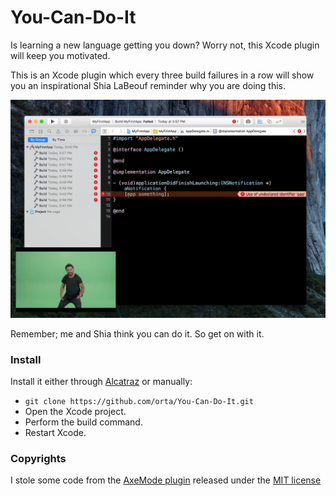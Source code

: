 # You-Can-Do-It
Is learning a new language getting you down? Worry not, this Xcode plugin will keep you motivated.

This is an Xcode plugin which every three build failures in a row will show you an inspirational Shia LaBeouf reminder why you are doing this.

![](web/doit.png)

Remember; me and Shia think you can do it. So get on with it.

### Install

Install it either through [Alcatraz](http://alcatraz.io) or manually:

* `git clone https://github.com/orta/You-Can-Do-It.git`
* Open the Xcode project.
* Perform the build command.
* Restart Xcode.

### Copyrights

I stole some code from the [AxeMode plugin](https://github.com/alloy/AxeMode) released under the [MIT license](https://github.com/alloy/AxeMode/blob/master/LICENSE)
